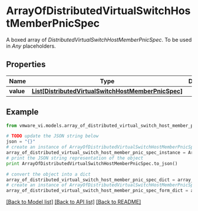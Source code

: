 # ArrayOfDistributedVirtualSwitchHostMemberPnicSpec

A boxed array of *DistributedVirtualSwitchHostMemberPnicSpec*. To be used in *Any* placeholders. 

## Properties
Name | Type | Description | Notes
------------ | ------------- | ------------- | -------------
**value** | [**List[DistributedVirtualSwitchHostMemberPnicSpec]**](DistributedVirtualSwitchHostMemberPnicSpec.md) |  | 

## Example

```python
from vmware_vi.models.array_of_distributed_virtual_switch_host_member_pnic_spec import ArrayOfDistributedVirtualSwitchHostMemberPnicSpec

# TODO update the JSON string below
json = "{}"
# create an instance of ArrayOfDistributedVirtualSwitchHostMemberPnicSpec from a JSON string
array_of_distributed_virtual_switch_host_member_pnic_spec_instance = ArrayOfDistributedVirtualSwitchHostMemberPnicSpec.from_json(json)
# print the JSON string representation of the object
print ArrayOfDistributedVirtualSwitchHostMemberPnicSpec.to_json()

# convert the object into a dict
array_of_distributed_virtual_switch_host_member_pnic_spec_dict = array_of_distributed_virtual_switch_host_member_pnic_spec_instance.to_dict()
# create an instance of ArrayOfDistributedVirtualSwitchHostMemberPnicSpec from a dict
array_of_distributed_virtual_switch_host_member_pnic_spec_form_dict = array_of_distributed_virtual_switch_host_member_pnic_spec.from_dict(array_of_distributed_virtual_switch_host_member_pnic_spec_dict)
```
[[Back to Model list]](../README.md#documentation-for-models) [[Back to API list]](../README.md#documentation-for-api-endpoints) [[Back to README]](../README.md)


